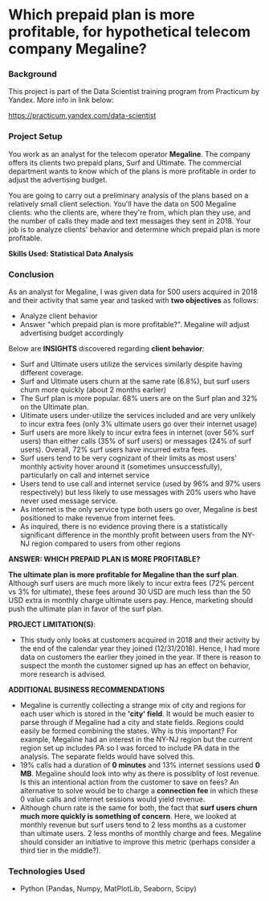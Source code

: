 # Which prepaid plan is more profitable, for hypothetical telecom company Megaline?

### Background

This project is part of the Data Scientist training program from Practicum by Yandex. More info in link below:

https://practicum.yandex.com/data-scientist 

### Project Setup

You work as an analyst for the telecom operator **Megaline**. The company offers its clients two prepaid plans, Surf and Ultimate. The commercial department wants to know which of the plans is more profitable in order to adjust the advertising budget.

You are going to carry out a preliminary analysis of the plans based on a relatively small client selection. You'll have the data on 500 Megaline clients: who the clients are, where they're from, which plan they use, and the number of calls they made and text messages they sent in 2018. Your job is to analyze clients' behavior and determine which prepaid plan is more profitable.

**Skills Used: Statistical Data Analysis**

### Conclusion

As an analyst for Megaline, I was given data for 500 users acquired in 2018 and their activity that same year and tasked with **two objectives** as follows:

* Analyze client behavior
* Answer "which prepaid plan is more profitable?". Megaline will adjust advertising budget accordingly

Below are **INSIGHTS** discovered regarding **client behavior**:
* Surf and Ultimate users utilize the services similarly despite having different coverage. 
* Surf and Ultimate users churn at the same rate (6.8%), but surf users churn more quickly (about 2 months earlier)
* The Surf plan is more popular. 68% users are on the Surf plan and 32% on the Ultimate plan.
* Ultimate users under-utilize the services included and are very unlikely to incur extra fees (only 3% ultimate users go over their internet usage)
* Surf users are more likely to incur extra fees in internet (over 56% surf users) than either calls (35% of surf users) or messages (24% of surf users). Overall, 72% surf users have incurred extra fees.
* Surf users tend to be very cognizant of their limits as most users' monthly activity hover around it (sometimes unsuccessfully), particularly on call and internet service 
* Users tend to use call and internet service (used by 96% and 97% users respectively) but less likely to use messages with 20% users who have never used message service. 
* As internet is the only service type both users go over, Megaline is best positioned to make revenue from internet fees.
* As inquired, there is no evidence proving there is a statistically significant difference in the monthly profit between users from the NY-NJ region compared to users from other regions

**ANSWER: WHICH PREPAID PLAN IS MORE PROFITABLE?**

**The ultimate plan is more profitable for Megaline than the surf plan**. Although surf users are much more likely to incur extra fees (72% percent vs 3% for ultimate), these fees around 30 USD are much less than the 50 USD extra in monthly charge ultimate users pay. Hence, marketing should push the ultimate plan in favor of the surf plan.

**PROJECT LIMITATION(S)**:
* This study only looks at customers acquired in 2018 and their activity by the end of the calendar year they joined (12/31/2018). Hence, I had more data on customers the earlier they joined in the year. If there is reason to suspect the month the customer signed up has an effect on behavior, more research is advised.  


**ADDITIONAL BUSINESS RECOMMENDATIONS**
* Megaline is currently collecting a strange mix of city and regions for each user which is stored in the **'city' field**. It would be much easier to parse through if Megaline had a city and state fields. Regions could easily be formed combining the states. Why is this important? For example, Megaline had an interest in the NY-NJ region but the current region set up includes PA so I was forced to include PA data in the analysis. The separate fields would have solved this.
* 19% calls had a duration of **0 minutes** and 13% internet sessions used **0 MB**. Megaline should look into why as there is possiblity of lost revenue. Is this an intentional action from the customer to save on fees? An alternative to solve would be to charge a **connection fee** in which these 0 value calls and internet sessions would yield revenue. 
* Although churn rate is the same for both, the fact that **surf users churn much more quickly is something of concern**. Here, we looked at monthly revenue but surf users tend to 2 less months as a customer than ultimate users. 2 less months of monthly charge and fees. Megaline should consider an initiative to improve this metric (perhaps consider a third tier in the middle?). 

### Technologies Used

* Python (Pandas, Numpy, MatPlotLib, Seaborn, Scipy)

